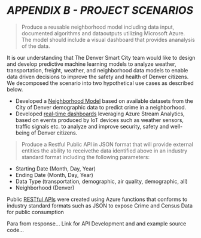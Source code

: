 #  ***APPENDIX B - PROJECT SCENARIOS***

> Produce a reusable neighborhood model including data input, documented algorithms and dataoutputs utilizing Microsoft Azure. The model should include a visual dashboard that provides ananalysis of the data.

It is our understanding that The Denver Smart City team would like to design and develop predictive machine learning models to analyze weather, transportation, freight, weather, and neighborhood data models to enable data driven decisions to improve the safety and health of Denver citizens. We decomposed the scenario into two hypothetical use cases as described below.

 - Developed a [Neighborhood Model](https://github.com/smartcitypoc/smartcitypoc/tree/master/Neighborhood-Model) based on available datasets from the City of Denver demographic data to predict crime in a neighborhood.
 - Developed [real-time dashboards](https://github.com/smartcitypoc/smartcitypoc/tree/master/Realtime-Analytics) leveraging Azure Stream Analytics, based on events produced by IoT devices such as weather sensors, traffic signals etc. to analyze and improve security, safety and well-being of Denver citizens.


> Produce a Restful Public API in JSON format that will provide external entities the ability to receivethe data identified above in an industry standard format including the following parameters:
 - Starting Date (Month, Day, Year)
 - Ending Date (Month, Day, Year)
 - Data Type (transportation, demographic, air quality, demographic, all)
 - Neighborhood (Denver)

Public [RESTful APIs]() were created using Azure functions that conforms to industry standard formats such as JSON to expose Crime and Census Data for public consumption

Para from response...
Link for API Development and and example source code...



